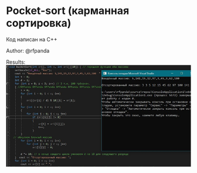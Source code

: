 # Pocket-sort (карманная сортировка)

Код написан на C++

Author: @rfpanda

Results: 
![Main](https://github.com/rfpanda/Pocket-sort/raw/master/Git-view/img1.jpeg)
